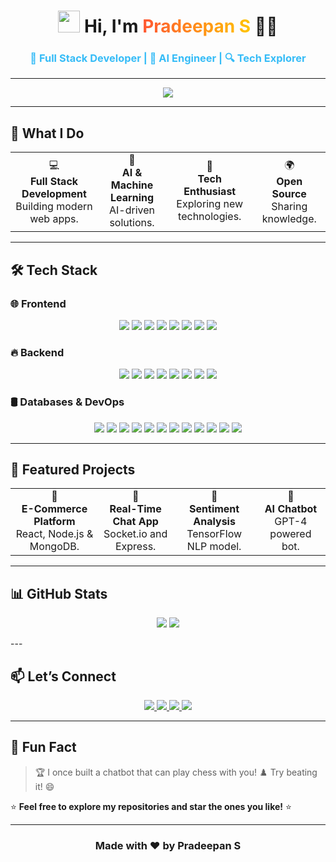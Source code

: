 <h1 align="center">
  <img src="https://media.giphy.com/media/hvRJCLFzcasrR4ia7z/giphy.gif" width="35px"> 
  Hi, I'm <span style="color:#FF5733; background: linear-gradient(90deg, #FF5733, #FFC300); -webkit-background-clip: text; -webkit-text-fill-color: transparent;">Pradeepan S</span> 👨‍💻
</h1>
<h3 align="center" style="color:#36BCF7; font-weight: bold;">
  🚀 Full Stack Developer | 🤖 AI Engineer | 🔍 Tech Explorer
</h3>

---

<p align="center">
  <img src="https://readme-typing-svg.demolab.com?font=Fira+Code&weight=600&size=25&pause=1000&color=36BCF7&center=true&vCenter=true&width=700&lines=Full+Stack+Developer+🖥️;AI+Engineer+🤖;Tech+Explorer+🔍;Open+Source+Contributor+💡;Innovation+Driven+🔥"/>
</p>

---

## 🚀 **What I Do**
<div align="center">
  <table>
    <tr>
      <td align="center">💻<br><b>Full Stack Development</b><br>Building modern web apps.</td>
      <td align="center">🤖<br><b>AI & Machine Learning</b><br>AI-driven solutions.</td>
      <td align="center">🔧<br><b>Tech Enthusiast</b><br>Exploring new technologies.</td>
      <td align="center">🌍<br><b>Open Source</b><br>Sharing knowledge.</td>
    </tr>
  </table>
</div>

---

## 🛠️ **Tech Stack**
### 🌐 **Frontend**
<p align="center">
  <img src="https://img.shields.io/badge/HTML5-E34F26?style=for-the-badge&logo=html5&logoColor=white"/>
  <img src="https://img.shields.io/badge/CSS3-1572B6?style=for-the-badge&logo=css3&logoColor=white"/>
  <img src="https://img.shields.io/badge/JavaScript-F7DF1E?style=for-the-badge&logo=javascript&logoColor=black"/>
  <img src="https://img.shields.io/badge/React-20232A?style=for-the-badge&logo=react&logoColor=61DAFB"/>
  <img src="https://img.shields.io/badge/Vue.js-4FC08D?style=for-the-badge&logo=vuedotjs&logoColor=white"/>
  <img src="https://img.shields.io/badge/Next.js-000000?style=for-the-badge&logo=nextdotjs&logoColor=white"/>
  <img src="https://img.shields.io/badge/Tailwind_CSS-38B2AC?style=for-the-badge&logo=tailwind-css&logoColor=white"/>
  <img src="https://img.shields.io/badge/Bootstrap-563D7C?style=for-the-badge&logo=bootstrap&logoColor=white"/>
</p>

### 🔥 **Backend**
<p align="center">
  <img src="https://img.shields.io/badge/Node.js-339933?style=for-the-badge&logo=nodedotjs&logoColor=white"/>
  <img src="https://img.shields.io/badge/Express.js-000000?style=for-the-badge&logo=express&logoColor=white"/>
  <img src="https://img.shields.io/badge/Python-3776AB?style=for-the-badge&logo=python&logoColor=white"/>
  <img src="https://img.shields.io/badge/Flask-000000?style=for-the-badge&logo=flask&logoColor=white"/>
  <img src="https://img.shields.io/badge/Django-092E20?style=for-the-badge&logo=django&logoColor=white"/>
  <img src="https://img.shields.io/badge/FastAPI-009688?style=for-the-badge&logo=fastapi&logoColor=white"/>
  <img src="https://img.shields.io/badge/Java-ED8B00?style=for-the-badge&logo=openjdk&logoColor=white"/>
  <img src="https://img.shields.io/badge/Spring-6DB33F?style=for-the-badge&logo=spring&logoColor=white"/>
</p>

### 🛢️ **Databases & DevOps**
<p align="center">
  <img src="https://img.shields.io/badge/MySQL-005C84?style=for-the-badge&logo=mysql&logoColor=white"/>
  <img src="https://img.shields.io/badge/PostgreSQL-316192?style=for-the-badge&logo=postgresql&logoColor=white"/>
  <img src="https://img.shields.io/badge/MongoDB-4EA94B?style=for-the-badge&logo=mongodb&logoColor=white"/>
  <img src="https://img.shields.io/badge/Redis-DC382D?style=for-the-badge&logo=redis&logoColor=white"/>
  <img src="https://img.shields.io/badge/Docker-2496ED?style=for-the-badge&logo=docker&logoColor=white"/>
  <img src="https://img.shields.io/badge/Kubernetes-326CE5?style=for-the-badge&logo=kubernetes&logoColor=white"/>
  <img src="https://img.shields.io/badge/Azure-0089D6?style=for-the-badge&logo=microsoft-azure&logoColor=white"/>
  <img src="https://img.shields.io/badge/AWS-232F3E?style=for-the-badge&logo=amazon-aws&logoColor=white"/>
  <img src="https://img.shields.io/badge/Linux-FCC624?style=for-the-badge&logo=linux&logoColor=black"/>
  <img src="https://img.shields.io/badge/Git-F05032?style=for-the-badge&logo=git&logoColor=white"/>
  <img src="https://img.shields.io/badge/GitHub-100000?style=for-the-badge&logo=github&logoColor=white"/>
  <img src="https://img.shields.io/badge/GraphQL-E10098?style=for-the-badge&logo=graphql&logoColor=white"/>
</p>

---

## 🌟 **Featured Projects**
<div align="center">
  <table>
    <tr>
      <td align="center">🛒<br><b>E-Commerce Platform</b><br>React, Node.js & MongoDB.</td>
      <td align="center">💬<br><b>Real-Time Chat App</b><br>Socket.io and Express.</td>
      <td align="center">🧠<br><b>Sentiment Analysis</b><br>TensorFlow NLP model.</td>
      <td align="center">🤖<br><b>AI Chatbot</b><br>GPT-4 powered bot.</td>
    </tr>
  </table>
</div>

---

## 📊 **GitHub Stats**
<p align="center">
  <img src="https://github-readme-stats.vercel.app/api?username=pradeepan02&show_icons=true&theme=dark&hide_border=true"/>
  <img src="https://streak-stats.demolab.com?user=pradeepan02&theme=dark&hide_border=true"/>
</p>
---

## 📫 **Let’s Connect**
<p align="center">
  <a href="https://linkedin.com/in/yourprofile">
    <img src="https://img.shields.io/badge/LinkedIn-0077B5?style=for-the-badge&logo=linkedin&logoColor=white"/>
  </a>
  <a href="https://twitter.com/yourhandle">
    <img src="https://img.shields.io/badge/Twitter-1DA1F2?style=for-the-badge&logo=twitter&logoColor=white"/>
  </a>
  <a href="mailto:youremail@example.com">
    <img src="https://img.shields.io/badge/Email-D14836?style=for-the-badge&logo=gmail&logoColor=white"/>
  </a>
  <a href="https://github.com/pradeepan02">
    <img src="https://img.shields.io/badge/GitHub-100000?style=for-the-badge&logo=github&logoColor=white"/>
  </a>
</p>

---

## 🎉 **Fun Fact**
> 🏆 I once built a chatbot that can play chess with you! ♟️ Try beating it! 😄

⭐️ **Feel free to explore my repositories and star the ones you like!** ⭐️

---

<h3 align="center">Made with ❤️ by Pradeepan S</h3>
